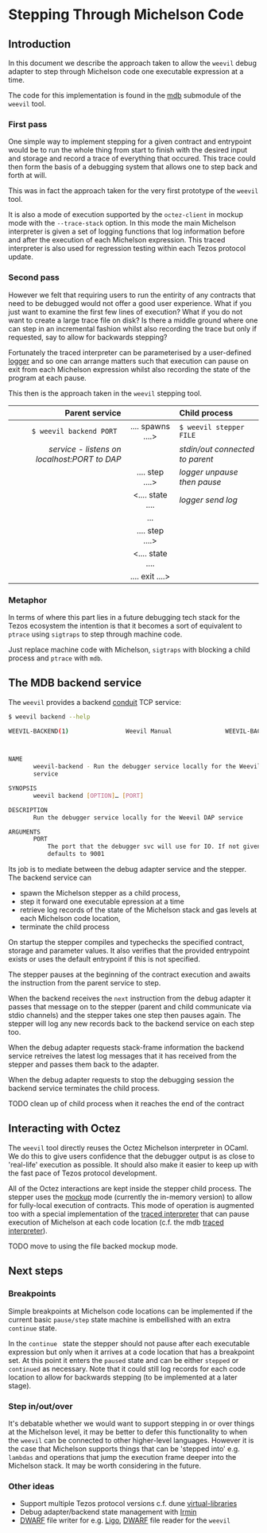 # Stepping Through Michelson Code

## Introduction 

In this document we describe the approach taken to allow the ```weevil``` debug adapter to step through Michelson code one executable expression at a time.

The code for this implementation is found in the [mdb](https://github.com/KaroshiBee/weevil/tree/main/src/mdb) submodule of the ```weevil``` tool.

### First pass

One simple way to implement stepping for a given contract and entrypoint would be to run the whole thing from start to finish with the desired input and storage and record a trace of everything that occured.  This trace could then form the basis of a debugging system that allows one to step back and forth at will.

This was in fact the approach taken for the very first prototype of the ```weevil``` tool.  

It is also a mode of execution supported by the ```octez-client``` in mockup mode with the ```--trace-stack``` option.  In this mode the main Michelson interpreter is given a set of logging functions that log information before and after the execution of each Michelson expression.  This traced interpreter is also used for regression testing within each Tezos protocol update.

### Second pass 

However we felt that requiring users to run the entirity of any contracts that need to be debugged would not offer a good user experience.  What if you just want to examine the first few lines of execution?  What if you do not want to create a large trace file on disk?  Is there a middle ground where one can step in an incremental fashion whilst also recording the trace but only if requested, say to allow for backwards stepping?

Fortunately the traced interpreter can be parameterised by a user-defined [logger](https://gitlab.com/tezos/tezos/-/blob/master/src/proto_014_PtKathma/lib_protocol/script_typed_ir.mli#L1280) and so one can arrange matters such that execution can pause on exit from each Michelson expression whilst also recording the state of the program at each pause. 

This then is the approach taken in the ```weevil``` stepping tool.

| Parent service                      |                   | Child process                       | 
|  ---:                               | :---:             | :---                                | 
| ```$ weevil backend PORT ```        | .... spawns ....> | ```$ weevil stepper FILE```         |
|*service - listens on localhost:PORT to DAP*  |                   |  *stdin/out connected to parent*          |
|                                     | ....  step  ....> | *logger unpause then pause*                         |
|                                     | <.... state ....  | *logger send log*                          |
|                                     |       ...         |                                     |
|                                     | ....  step  ....> |                                     |
|                                     | <.... state ....  |                                     |
|                                     | .... exit  ....>  |                                     |

### Metaphor 

In terms of where this part lies in a future debugging tech stack for the Tezos ecosystem the intention is that it becomes a sort of equivalent to ```ptrace``` using ```sigtraps``` to step through machine code.

Just replace machine code with Michelson, ```sigtraps``` with blocking a child process and ```ptrace``` with ```mdb```.

## The MDB backend service

The ```weevil``` provides a backend [conduit](https://github.com/mirage/ocaml-conduit) TCP service:

```sh
$ weevil backend --help 

WEEVIL-BACKEND(1)                Weevil Manual               WEEVIL-BACKEND(1)



NAME
       weevil-backend - Run the debugger service locally for the Weevil DAP
       service

SYNOPSIS
       weevil backend [OPTION]… [PORT]

DESCRIPTION
       Run the debugger service locally for the Weevil DAP service

ARGUMENTS
       PORT
           The port that the debugger svc will use for IO. If not given
           defaults to 9001
```

Its job is to mediate between the debug adapter service and the stepper.  The backend service can

* spawn the Michelson stepper as a child process, 
* step it forward one executable epression at a time
* retrieve log records of the state of the Michelson stack and gas levels at each Michelson code location,
* terminate the child process

On startup the stepper compiles and typechecks the specified contract, storage and parameter values.  It also verifies that the provided entrypoint exists or uses the default entrypoint if this is not specified.

The stepper pauses at the beginning of the contract execution and awaits the instruction from the parent service to step.

When the backend receives the ```next``` instruction from the debug adapter it passes that message on to the stepper (parent and child communicate via stdio channels) and the stepper takes one step then pauses again.  The stepper will log any new records back to the backend service on each step too.

When the debug adapter requests stack-frame information the backend service retreives the latest log messages that it has received from the stepper and passes them back to the adapter.

When the debug adapter requests to stop the debugging session the backend service terminates the child process.

TODO clean up of child process when it reaches the end of the contract

## Interacting with Octez 

The ```weevil``` tool directly reuses the Octez Michelson interpreter in OCaml.  We do this to give users confidence that the debugger output is as close to 'real-life' execution as possible.  It should also make it easier to keep up with the fast pace of Tezos protocol development.

All of the Octez interactions are kept inside the stepper child process.  The stepper uses the [mockup](https://tezos.gitlab.io/user/mockup.html) mode (currently the in-memory version) to allow for fully-local execution of contracts.  This mode of operation is augmented too with a special implementation of the [traced interpreter](https://gitlab.com/tezos/tezos/-/blob/master/src/proto_014_PtKathma/lib_plugin/RPC.ml#L468) that can pause execution of Michelson at each code location (c.f. the mdb [traced interpreter](./src/mdb/mdb_traced_interpreter.ml)). 

TODO move to using the file backed mockup mode.

## Next steps 

### Breakpoints

Simple breakpoints at Michelson code locations can be implemented if the current basic ```pause/step``` state machine is embellished with an extra ```continue``` state.

In the ```continue ``` state the stepper should not pause after each executable expression but only when it arrives at a code location that has a breakpoint set.  At this point it enters the ```paused``` state and can be either ```stepped``` or ```continued``` as necessary.  Note that it could still log records for each code location to allow for backwards stepping (to be implemented at a later stage).

### Step in/out/over 

It's debatable whether we would want to support stepping in or over things at the Michelson level, it may be better to defer this functionality to when the ```weevil``` can be connected to other higher-level languages.  However it is the case that Michelson supports things that can be 'stepped into' e.g. ```lambdas``` and operations that jump the execution frame deeper into the Michelson stack.  It may be worth considering in the future.

### Other ideas

* Support multiple Tezos protocol versions c.f. dune [virtual-libraries](https://dune.readthedocs.io/en/stable/variants.html)
* Debug adapter/backend state management with [Irmin](https://irmin.org/)
* [DWARF](https://en.wikipedia.org/wiki/DWARF) file writer for e.g. [Ligo](https://ligolang.org/), [DWARF](https://en.wikipedia.org/wiki/DWARF) file reader for the ```weevil```

